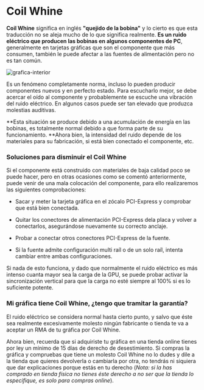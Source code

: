 # Coil Whine

**Coil Whine** significa en inglés **"quejido de la bobina"** y lo cierto es que esta traducción no se aleja mucho de lo que significa realmente. **Es un ruido eléctrico que producen las bobinas en algunos componentes de PC**, generalmente en tarjetas gráficas que son el componente que más consumen, también le puede afectar a las fuentes de alimentación pero no es tan común.

![grafica-interior](https://hardzone.es/app/uploads/2017/03/NVIDIA-GeForce-GTX-1080-Ti-FE-032.jpg)

Es un fenómeno completamente norma, incluso lo pueden producir componentes nuevos y en perfecto estado. Para escucharlo mejor, se debe acercar el oído al componente y probablemente se escuche una vibración del ruido eléctrico. En algunos casos puede ser tan elevado que produzca molestias auditivas.

**Esta situación se produce debido a una acumulación de energía en las bobinas, es totalmente normal debido a que forma parte de su funcionamiento. **Ahora bien, la intensidad del ruido depende de los materiales para su fabricación, si está bien conectado el componente, etc.

### Soluciones para disminuir el Coil Whine

Si el componente está construido con materiales de baja calidad poco se puede hacer, pero en otras ocasiones como se comentó anteriormente, puede venir de una mala colocación del componente, para ello realizaremos las siguientes comprobaciones:

- Sacar y meter la tarjeta gráfica en el zócalo PCI-Express y comprobar que está bien conectada.

- Quitar los conectores de alimentación PCI-Express dela placa y volver a conectarlos, asegurándose nuevamente su correcto anclaje.

- Probar a conectar otros conectores PCI-Express de la fuente.

- Si la fuente admite configuración multi raíl o de un solo raíl, intenta cambiar entre ambas configuraciones.

  

Si nada de esto funciona, y dado que normalmente el ruido eléctrico es más intenso cuanta mayor sea la carga de la GPU, se puede probar activar la sincronización vertical para que la carga no esté siempre al 100% si es lo suficiente potente.



### Mi gráfica tiene Coil Whine, ¿tengo que tramitar la garantía?

El ruido eléctrico se considera normal hasta cierto punto, y salvo que éste sea realmente excesivamente molesto ningún fabricante o tienda te va a aceptar un RMA de tu gráfica por Coil Whine.

Ahora bien, recuerda que si adquiriste tu gráfica en una tienda online tienes por ley un mínimo de 15 días de derecho de desestimiento. Si compras la gráfica y compruebas que tiene un molesto Coil Whine no lo dudes y dile a la tienda que quieres devolverla o cambiarla por otra, no tendrás ni siquiera que dar explicaciones porque estás en tu derecho (*Nota: si la has comprado en tienda física no tienes éste derecho a no ser que la tienda lo especifique, es solo para compras online*).

  

